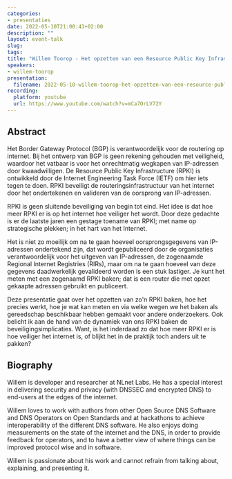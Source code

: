 ```yaml
---
categories:
- presentaties
date: 2022-05-10T21:00:43+02:00
description: ""
layout: event-talk
slug:
tags:
title: "Willem Toorop - Het opzetten van een Resource Public Key Infrastructure (RPKI) baken"
speakers:
- willem-toorop
presentation:
  filename: 2022-05-10-willem-toorop-het-opzetten-van-een-resource-public-key-infrastructure-rpki-baken.pdf
recording:
  platform: youtube
  url: https://www.youtube.com/watch?v=mCa7OrLV72Y
---
```


## Abstract

Het Border Gateway Protocol (BGP) is verantwoordelijk voor de routering op internet. Bij het ontwerp van BGP is geen rekening gehouden met veiligheid, waardoor het vatbaar is voor het onrechtmatig wegkapen van IP-adressen door kwaadwilligen. De Resource Public Key Infrastructure (RPKI) is ontwikkeld door de Internet Engineering Task Force (IETF) om hier iets tegen te doen. RPKI beveiligt de routeringsinfrastructuur van het internet door het ondertekenen en valideren van de oorsprong van IP-adressen.

RPKI is geen sluitende beveiliging van begin tot eind. Het idee is dat hoe meer RPKI er is op het internet hoe veiliger het wordt. Door deze gedachte is er de laatste jaren een gestage toename van RPKI; met name op strategische plekken; in het hart van het Internet.

Het is niet zo moeilijk om na te gaan hoeveel oorsprongsgegevens van IP-adressen ondertekend zijn, dat wordt gepubliceerd door de organisaties verantwoordelijk voor het uitgeven van IP-adressen, de zogenaamde Regional Internet Registries (RIRs), maar om na te gaan hoeveel van deze gegevens daadwerkelijk gevalideerd worden is een stuk lastiger. Je kunt het meten met een zogenaamd RPKI baken; dat is een router die met opzet gekaapte adressen gebruikt en publiceert.

Deze presentatie gaat over het opzetten van zo'n RPKI baken, hoe het precies werkt, hoe je wat kan meten en via welke wegen we het baken als gereedschap beschikbaar hebben gemaakt voor andere onderzoekers. Ook belicht ik aan de hand van de dynamiek van ons RPKI baken de beveiligingsimplicaties. Want, is het inderdaad zo dat hoe meer RPKI er is hoe veiliger het internet is, of blijkt het in de praktijk toch anders uit te pakken?

## Biography

Willem is developer and researcher at NLnet Labs. He has a special interest in delivering security and privacy (with DNSSEC and encrypted DNS) to end-users at the edges of the internet.

Willem loves to work with authors from other Open Source DNS Software and DNS Operators on Open Standards and at hackathons to achieve interoperability of the different DNS software. He also enjoys doing measurements on the state of the internet and the DNS, in order to provide feedback for operators, and to have a better view of where things can be improved protocol wise and in software.

Willem is passionate about his work and cannot refrain from talking about, explaining, and presenting it.